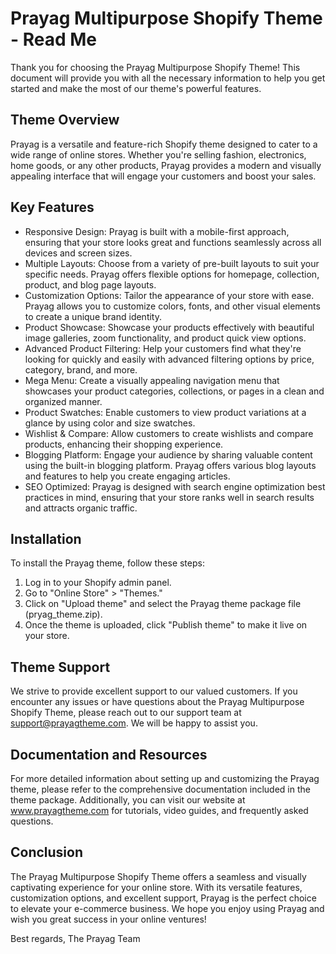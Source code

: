 # Prayag Multipurpose Shopify Theme - Read Me

Thank you for choosing the Prayag Multipurpose Shopify Theme! This document will provide you with all the necessary information to help you get started and make the most of our theme's powerful features.

## Theme Overview
Prayag is a versatile and feature-rich Shopify theme designed to cater to a wide range of online stores. Whether you're selling fashion, electronics, home goods, or any other products, Prayag provides a modern and visually appealing interface that will engage your customers and boost your sales.

## Key Features
- Responsive Design: Prayag is built with a mobile-first approach, ensuring that your store looks great and functions seamlessly across all devices and screen sizes.
- Multiple Layouts: Choose from a variety of pre-built layouts to suit your specific needs. Prayag offers flexible options for homepage, collection, product, and blog page layouts.
- Customization Options: Tailor the appearance of your store with ease. Prayag allows you to customize colors, fonts, and other visual elements to create a unique brand identity.
- Product Showcase: Showcase your products effectively with beautiful image galleries, zoom functionality, and product quick view options.
- Advanced Product Filtering: Help your customers find what they're looking for quickly and easily with advanced filtering options by price, category, brand, and more.
- Mega Menu: Create a visually appealing navigation menu that showcases your product categories, collections, or pages in a clean and organized manner.
- Product Swatches: Enable customers to view product variations at a glance by using color and size swatches.
- Wishlist & Compare: Allow customers to create wishlists and compare products, enhancing their shopping experience.
- Blogging Platform: Engage your audience by sharing valuable content using the built-in blogging platform. Prayag offers various blog layouts and features to help you create engaging articles.
- SEO Optimized: Prayag is designed with search engine optimization best practices in mind, ensuring that your store ranks well in search results and attracts organic traffic.

## Installation
To install the Prayag theme, follow these steps:

1. Log in to your Shopify admin panel.
2. Go to "Online Store" > "Themes."
3. Click on "Upload theme" and select the Prayag theme package file (pryag_theme.zip).
4. Once the theme is uploaded, click "Publish theme" to make it live on your store.

## Theme Support
We strive to provide excellent support to our valued customers. If you encounter any issues or have questions about the Prayag Multipurpose Shopify Theme, please reach out to our support team at support@prayagtheme.com. We will be happy to assist you.

## Documentation and Resources
For more detailed information about setting up and customizing the Prayag theme, please refer to the comprehensive documentation included in the theme package. Additionally, you can visit our website at www.prayagtheme.com for tutorials, video guides, and frequently asked questions.

## Conclusion
The Prayag Multipurpose Shopify Theme offers a seamless and visually captivating experience for your online store. With its versatile features, customization options, and excellent support, Prayag is the perfect choice to elevate your e-commerce business. We hope you enjoy using Prayag and wish you great success in your online ventures!

Best regards,
The Prayag Team
